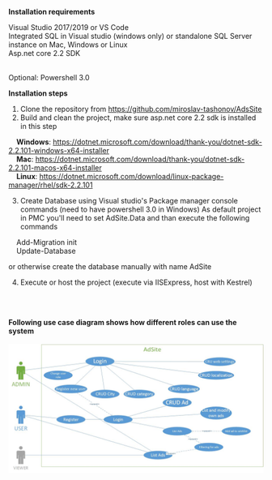 <b>Installation requirements</b>

Visual Studio 2017/2019 or VS Code<br/>
Integrated SQL in Visual studio (windows only) or standalone SQL Server instance on Mac, Windows or Linux<br/>
Asp.net core 2.2 SDK<br/><br/>

Optional: Powershell 3.0 <br/>


<b>Installation steps</b>

1. Clone the repository from https://github.com/miroslav-tashonov/AdsSite 
2. Build and clean the project, make sure asp.net core 2.2 sdk is installed in this step 

  &nbsp;&nbsp;&nbsp;&nbsp;<b>Windows</b>: https://dotnet.microsoft.com/download/thank-you/dotnet-sdk-2.2.101-windows-x64-installer </br>
  &nbsp;&nbsp;&nbsp;&nbsp;<b>Mac</b>: https://dotnet.microsoft.com/download/thank-you/dotnet-sdk-2.2.101-macos-x64-installer </br>
  &nbsp;&nbsp;&nbsp;&nbsp;<b>Linux</b>: https://dotnet.microsoft.com/download/linux-package-manager/rhel/sdk-2.2.101 </br>


3. Create Database using Visual studio's Package manager console commands (need to have powershell 3.0 in Windows)
As default project in PMC you'll need to set AdSite.Data and than execute the following commands

&nbsp;&nbsp;&nbsp;&nbsp;Add-Migration init</br>
&nbsp;&nbsp;&nbsp;&nbsp;Update-Database

or otherwise create the database manually with name AdSite

4. Execute or host the project (execute via IISExpress, host with Kestrel)
<br/>
<br/>

<b>Following use case diagram shows how different roles can use the system</b>
<br/>
<br/>
![alt text](https://github.com/miroslav-tashonov/AdsSite/blob/master/AdSite/wwwroot/img/ad-site-usecase.jpg) 
